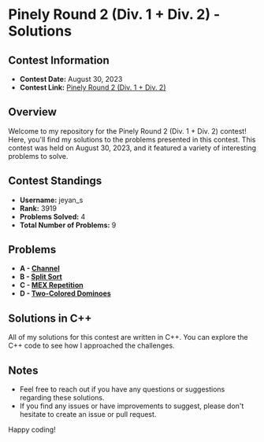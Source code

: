 # Pinely Round 2 (Div. 1 + Div. 2) - Solutions

## Contest Information

- **Contest Date:** August 30, 2023
- **Contest Link:** [Pinely Round 2 (Div. 1 + Div. 2)](https://codeforces.com/contest/1863)

## Overview

Welcome to my repository for the Pinely Round 2 (Div. 1 + Div. 2) contest! Here, you'll find my solutions to the problems presented in this contest. This contest was held on August 30, 2023, and it featured a variety of interesting problems to solve.

## Contest Standings

- **Username:** jeyan_s
- **Rank:** 3919
- **Problems Solved:** 4
- **Total Number of Problems:** 9

## Problems

- **A - [Channel](https://codeforces.com/contest/1863/problem/A)**
- **B - [Split Sort](https://codeforces.com/contest/1863/problem/B)**
- **C - [MEX Repetition](https://codeforces.com/contest/1863/problem/C)**
- **D - [Two-Colored Dominoes](https://codeforces.com/contest/1863/problem/D)**

## Solutions in C++

All of my solutions for this contest are written in C++. You can explore the C++ code to see how I approached the challenges.

## Notes

- Feel free to reach out if you have any questions or suggestions regarding these solutions.
- If you find any issues or have improvements to suggest, please don't hesitate to create an issue or pull request.

Happy coding!
